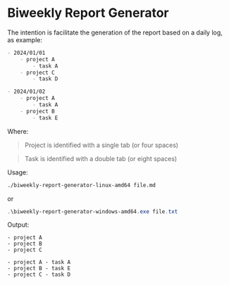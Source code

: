  # Biweekly Report Generator

The intention is facilitate the generation of the report based on a daily log, 
as example:
```md
- 2024/01/01
    - project A
        - task A
    - project C
        - task D

- 2024/01/02
    - project A
        - task A
    - project B
        - task E
```

Where:
> Project is identified with a single tab (or four spaces)

> Task is identified with a double tab (or eight spaces)

 Usage:
 ```bash
./biweekly-report-generator-linux-amd64 file.md
 ```
or
```powershell
.\biweekly-report-generator-windows-amd64.exe file.txt
```

Output:
```
- project A
- project B
- project C

- project A - task A
- project B - task E
- project C - task D
```
